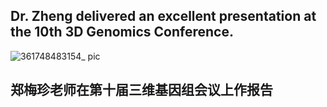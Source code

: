## Dr. Zheng delivered an excellent presentation at the 10th 3D Genomics Conference.

![361748483154_ pic](https://github.com/user-attachments/assets/b6a20b12-7338-4834-a445-4578cbad1aae)


## 郑梅珍老师在第十届三维基因组会议上作报告
